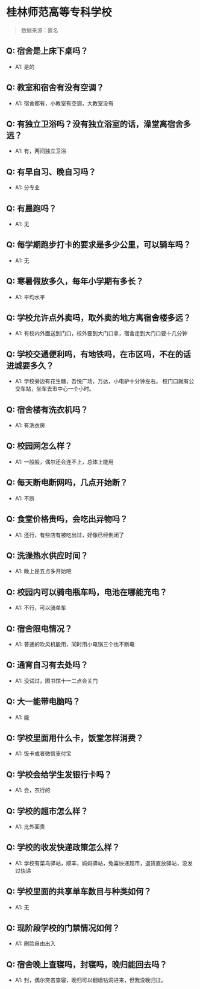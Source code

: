 # 桂林师范高等专科学校

> 数据来源：匿名

## Q: 宿舍是上床下桌吗？

- A1: 是的

## Q: 教室和宿舍有没有空调？

- A1: 宿舍都有，小教室有空调，大教室没有

## Q: 有独立卫浴吗？没有独立浴室的话，澡堂离宿舍多远？

- A1: 有，两间独立卫浴

## Q: 有早自习、晚自习吗？

- A1: 分专业

## Q: 有晨跑吗？

- A1: 无

## Q: 每学期跑步打卡的要求是多少公里，可以骑车吗？

- A1: 无

## Q: 寒暑假放多久，每年小学期有多长？

- A1: 平均水平

## Q: 学校允许点外卖吗，取外卖的地方离宿舍楼多远？

- A1: 有校内外面送到门口，校外要到大门口拿，宿舍走到大门口要十几分钟

## Q: 学校交通便利吗，有地铁吗，在市区吗，不在的话进城要多久？

- A1: 学校旁边有花生糖，吾悦广场，万达，小电驴十分钟左右。
校门口就有公交车站，坐车去市中心一个小时。

## Q: 宿舍楼有洗衣机吗？

- A1: 有洗衣房

## Q: 校园网怎么样？

- A1: 一般般，偶尔还会连不上，总体上能用

## Q: 每天断电断网吗，几点开始断？

- A1: 不断

## Q: 食堂价格贵吗，会吃出异物吗？

- A1: 还行，有些店有被吃出过，好像已经倒闭了

## Q: 洗澡热水供应时间？

- A1: 晚上是五点多开始吧

## Q: 校园内可以骑电瓶车吗，电池在哪能充电？

- A1: 不行，可以骑单车

## Q: 宿舍限电情况？

- A1: 普通的吹风机能用，同时用小电锅三个也不断电

## Q: 通宵自习有去处吗？

- A1: 没试过，图书馆十一二点会关门

## Q: 大一能带电脑吗？

- A1: 能

## Q: 学校里面用什么卡，饭堂怎样消费？

- A1: 饭卡或者微信支付宝

## Q: 学校会给学生发银行卡吗？

- A1: 会，农行的

## Q: 学校的超市怎么样？

- A1: 比外面贵

## Q: 学校的收发快递政策怎么样？

- A1: 学校有菜鸟驿站，顺丰，妈妈驿站，兔喜快递超市，退货直放驿站，没发过快递

## Q: 学校里面的共享单车数目与种类如何？

- A1: 无

## Q: 现阶段学校的门禁情况如何？

- A1: 刷脸自由出入

## Q: 宿舍晚上查寝吗，封寝吗，晚归能回去吗？

- A1: 封，偶尔突击查寝，晚归可以翻墙钻洞进来，但我没晚归过。

